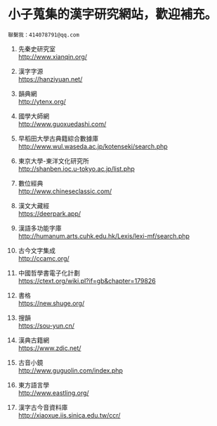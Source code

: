# 小子蒐集的漢字研究網站，歡迎補充。
```
聯繫我：414078791@qq.com
```

1. 先秦史研究室  
http://www.xianqin.org/

2. 漢字字源  
https://hanziyuan.net/

3. 韻典網  
http://ytenx.org/

4. 國學大師網  
http://www.guoxuedashi.com/

5. 早稻田大學古典籍綜合數據庫  
http://www.wul.waseda.ac.jp/kotenseki/search.php

6. 東京大學-東洋文化研究所  
http://shanben.ioc.u-tokyo.ac.jp/list.php

7. 數位經典  
http://www.chineseclassic.com/

8. 漢文大藏經  
https://deerpark.app/

9. 漢語多功能字庫  
http://humanum.arts.cuhk.edu.hk/Lexis/lexi-mf/search.php

10. 古今文字集成  
http://ccamc.org/

11. 中國哲學書電子化計劃  
https://ctext.org/wiki.pl?if=gb&chapter=179826

12. 書格  
https://new.shuge.org/

13. 搜韻  
https://sou-yun.cn/

14. 漢典古籍網  
https://www.zdic.net/

15. 古音小鏡  
http://www.guguolin.com/index.php

16. 東方語言學  
http://www.eastling.org/

17. 漢字古今音資料庫  
http://xiaoxue.iis.sinica.edu.tw/ccr/

